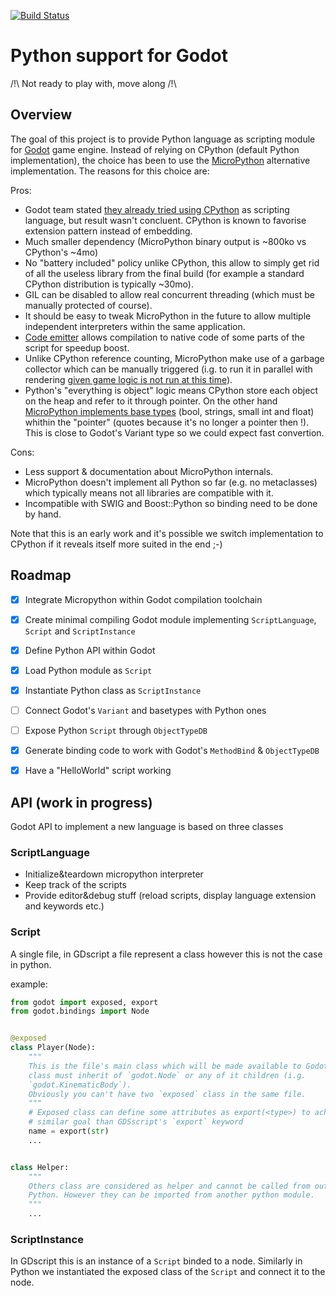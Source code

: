[![Build Status](https://travis-ci.org/touilleMan/godot-python.svg?branch=master)](https://travis-ci.org/touilleMan/godot-python)

Python support for Godot
========================

/!\ Not ready to play with, move along /!\


Overview
--------

The goal of this project is to provide Python language as scripting module for
[Godot](http://godotengine.org) game engine.
Instead of relying on CPython (default Python implementation), the choice has
been to use the [MicroPython](http://micropython.org) alternative implementation.
The reasons for this choice are:

Pros:
- Godot team stated [they already tried using CPython](http://docs.godotengine.org/en/stable/reference/gdscript.html#history)
  as scripting language, but result wasn't concluent. CPython is known to favorise
  extension pattern instead of embedding.
- Much smaller dependency (MicroPython binary output is ~800ko vs CPython's ~4mo)
- No "battery included" policy unlike CPython, this allow to simply get rid
  of all the useless library from the final build (for example a standard
  CPython distribution is typically ~30mo).
- GIL can be disabled to allow real concurrent threading (which must be
  manually protected of course).
- It should be easy to tweak MicroPython in the future to allow multiple
  independent interpreters within the same application.
- [Code emitter](http://docs.micropython.org/en/latest/wipy/reference/speed_python.html#the-native-code-emitter)
  allows compilation to native code of some parts of the script for speedup boost.
- Unlike CPython reference counting, MicroPython make use of a garbage collector
  which can be manually triggered (i.g. to run it in parallel with
  rendering [given game logic is not run at this time](https://godotengine.org/article/why-does-godot-use-servers-and-rids)).
- Python's "everything is object" logic means CPython store each object on the heap and refer to it through pointer.
  On the other hand [MicroPython implements base types](https://github.com/micropython/micropython/blob/master/py/mpconfig.h#L54)
  (bool, strings, small int and float) whithin the "pointer" (quotes because it's no longer a pointer
  then !). This is close to Godot's Variant type so we could expect fast convertion.

Cons:
- Less support & documentation about MicroPython internals.
- MicroPython doesn't implement all Python so far (e.g. no metaclasses) which
  typically means not all libraries are compatible with it.
- Incompatible with SWIG and Boost::Python so binding need to be done by hand.

Note that this is an early work and it's possible we switch implementation
to CPython if it reveals itself more suited in the end ;-)


Roadmap
-------

- [X] Integrate Micropython within Godot compilation toolchain
- [X] Create minimal compiling Godot module implementing `ScriptLanguage`, `Script` and `ScriptInstance`
- [X] Define Python API within Godot
- [X] Load Python module as `Script`
- [X] Instantiate Python class as `ScriptInstance`
- [ ] Connect Godot's `Variant` and basetypes with Python ones
- [ ] Expose Python `Script` through `ObjectTypeDB`
- [X] Generate binding code to work with Godot's `MethodBind` & `ObjectTypeDB`
- [X] Have a "HelloWorld" script working


API (work in progress)
----------------------

Godot API to implement a new language is based on three classes

### ScriptLanguage
- Initialize&teardown micropython interpreter
- Keep track of the scripts
- Provide editor&debug stuff (reload scripts, display language extension and keywords etc.)


### Script
A single file, in GDscript a file represent a class however this is not the case
in python.

example:

```python
from godot import exposed, export
from godot.bindings import Node


@exposed
class Player(Node):
	"""
	This is the file's main class which will be made available to Godot. This
	class must inherit of `godot.Node` or any of it children (i.g.
	`godot.KinematicBody`).
	Obviously you can't have two `exposed` class in the same file.
	"""
	# Exposed class can define some attributes as export(<type>) to achieve
	# similar goal than GDSscript's `export` keyword
	name = export(str)
	...


class Helper:
	"""
	Others class are considered as helper and cannot be called from outside
	Python. However they can be imported from another python module.
	"""
	...


```


### ScriptInstance
In GDscript this is an instance of a `Script` binded to a node.
Similarly in Python we instantiated the exposed class of the `Script` and
connect it to the node.
